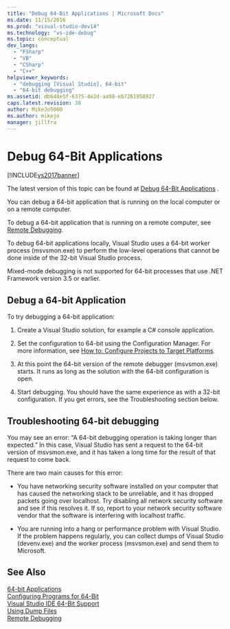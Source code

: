 ```yaml
---
title: "Debug 64-Bit Applications | Microsoft Docs"
ms.date: 11/15/2016
ms.prod: "visual-studio-dev14"
ms.technology: "vs-ide-debug"
ms.topic: conceptual
dev_langs: 
  - "FSharp"
  - "VB"
  - "CSharp"
  - "C++"
helpviewer_keywords: 
  - "debugging [Visual Studio], 64-bit"
  - "64-bit debugging"
ms.assetid: db648e5f-6375-4e2d-aa98-eb7261958927
caps.latest.revision: 38
author: MikeJo5000
ms.author: mikejo
manager: jillfra
---
```

# Debug 64-Bit Applications
[!INCLUDE[vs2017banner](../includes/vs2017banner.md)]

The latest version of this topic can be found at [Debug 64-Bit Applications](https://docs.microsoft.com/visualstudio/debugger/debug-64-bit-applications) .  
  
You can debug a 64-bit application that is running on the local computer or on a remote computer.  
  
 To debug a 64-bit application that is running on a remote computer, see [Remote Debugging](../debugger/remote-debugging.md).  
  
 To debug 64-bit applications locally, Visual Studio uses a 64-bit worker process (msvsmon.exe) to perform the low-level operations that cannot be done inside of the 32-bit Visual Studio process.  
  
 Mixed-mode debugging is not supported for 64-bit processes that use .NET Framework version 3.5 or earlier.  
  
## Debug a 64-bit Application  
 To try debugging a 64-bit application:  
  
1. Create a Visual Studio solution, for example a C# console application.  
  
2. Set the configuration to 64-bit using the Configuration Manager. For more information, see [How to: Configure Projects to Target Platforms](../ide/how-to-configure-projects-to-target-platforms.md).  
  
3. At this point the 64-bit version of the remote debugger (msvsmon.exe) starts. It runs as long as the solution with the 64-bit configuration is open.  
  
4. Start debugging. You should have the same experience as with a 32-bit configuration. If you get errors, see the Troubleshooting section below.  
  
## Troubleshooting 64-bit debugging  
 You may see an error: “A 64-bit debugging operation is taking longer than expected.” In this case, Visual Studio has sent a request to the 64-bit version of msvsmon.exe, and it has taken a long time for the result of that request to come back.  
  
 There are two main causes for this error:  
  
- You have networking security software installed on your computer that has caused the networking stack to be unreliable, and it has dropped packets going over localhost. Try disabling all network security software and see if this resolves it. If so, report to your network security software vendor that the software is interfering with localhost traffic.  
  
- You are running into a hang or performance problem with Visual Studio. If the problem happens regularly, you can collect dumps of Visual Studio (devenv.exe) and the worker process (msvsmon.exe) and send them to Microsoft. 
  
## See Also  
 [64-bit Applications](http://msdn.microsoft.com/library/fd4026bc-2c3d-4b27-86dc-ec5e96018181)   
 [Configuring Programs for 64-Bit](http://msdn.microsoft.com/library/cb99f72b-8c74-48f4-846a-8921b37b97e9)   
 [Visual Studio IDE 64-Bit Support](../ide/visual-studio-ide-64-bit-support.md)   
 [Using Dump Files](../debugger/using-dump-files.md)   
 [Remote Debugging](../debugger/remote-debugging.md)
